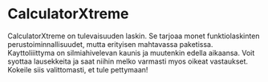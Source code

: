 CalculatorXtreme
================
CalculatorXtreme on tulevaisuuden laskin. Se tarjoaa monet funktiolaskinten perustoiminnallisuudet,
mutta erityisen mahtavassa paketissa. Kayttoliiittyma on silmiahivelevan kaunis ja muutenkin
edella aikaansa. Voit syottaa lausekkeita ja saat niihin melko varmasti myos oikeat vastaukset.
Kokeile siis valittomasti, et tule pettymaan!
